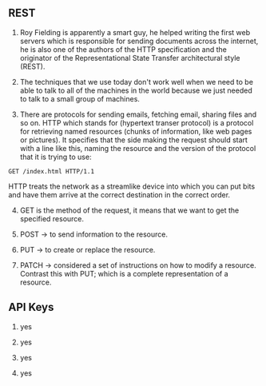 ## REST

1. Roy Fielding is apparently a smart guy, he helped writing the first web servers which is responsible for sending documents across the internet, he is also one of the authors of the HTTP specification and the originator of the Representational State Transfer architectural style (REST).

2. The techniques that we use today don't work well when we need to be able to talk to all of the machines in the world because we just needed to talk to a small group of machines.

3. There are protocols for sending emails, fetching email, sharing files and so on. HTTP which stands for (hypertext transer protocol) is a protocol for retrieving named resources (chunks of information, like web pages or pictures). It specifies that the side making the request should start with a line like this, naming the resource and the version of the protocol that it is trying to use:

```
GET /index.html HTTP/1.1
```

HTTP treats the network as a streamlike device into which you can put bits and have them arrive at the correct destination in the correct order.

4. GET is the method of the request, it means that we want to get the specified resource.

5. POST -> to send information to the resource.

6. PUT -> to create or replace the resource.

7. PATCH -> considered a set of instructions on how to modify a resource. Contrast this with PUT; which is a complete representation of a resource.

## API Keys

1. yes

2. yes

3. yes

4. yes






